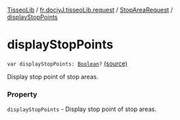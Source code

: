 [TisseoLib](../../index.md) / [fr.docjyJ.tisseoLib.request](../index.md) / [StopAreaRequest](index.md) / [displayStopPoints](./display-stop-points.md)

# displayStopPoints

`var displayStopPoints: `[`Boolean`](https://kotlinlang.org/api/latest/jvm/stdlib/kotlin/-boolean/index.html)`?` [(source)](https://github.com/docjyJ/TisseoLib/tree/master/src/main/kotlin/fr/docjyJ/tisseoLib/request/StopAreaRequest.kt#L37)

Display stop point of stop areas.

### Property

`displayStopPoints` - Display stop point of stop areas.